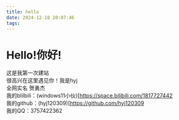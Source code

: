 ```yaml
---
title: hello
date: 2024-12-18 20:07:46
tags:
---
```

# Hello!你好!
这是我第一次建站  
很高兴在这里遇见你！我是hyj  
全网实名 贺勇杰  
我的blilbili：(windows11小伙)[https://space.bilibili.com/1817727442  
我的github：(hyj120309)[https://github.com/hyj120309  
我的QQ：3757422362
